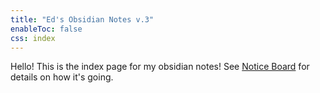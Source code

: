 ```yaml
---
title: "Ed's Obsidian Notes v.3"
enableToc: false
css: index
---
```


Hello! This is the index page for my obsidian notes! See [Notice Board](Notice%20Board.md) for details on how it's going.
 
